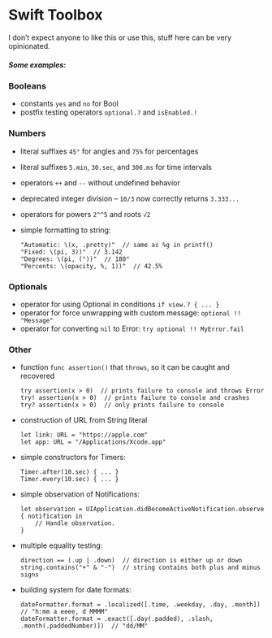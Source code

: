 # Swift Toolbox

I don’t expect anyone to like this or use this, stuff here can be very opinionated.

##### Some examples:

 ### Booleans
 - constants `yes` and `no` for Bool
 - postfix testing operators `optional.?` and `isEnabled.!`
 
 ### Numbers
 - literal suffixes `45°` for angles and `75%` for percentages
 - literal suffixes `5.min`, `30.sec`, and `300.ms` for time intervals
 - operators `++` and `--` without undefined behavior
 - deprecated integer division – `10/3` now correctly returns `3.333...`
 - operators for powers `2^^5` and roots `√2`
 - simple formatting to string:
 
       "Automatic: \(x, .pretty)"  // same as %g in printf() 
       "Fixed: \(pi, 3))"  // 3.142
       "Degrees: \(pi, (°))"  // 180°
       "Percents: \(opacity, %, 1))"  // 42.5%
 
 ### Optionals
 - operator for using Optional in conditions `if view.? { ... }`
 - operator for force unwrapping with custom message: `optional !! "Message"`
 - operator for converting `nil` to Error: `try optional !! MyError.fail`

### Other
 - function `func assertion()` that `throws`, so it can be caught and recovered
 
       try assertion(x > 0)  // prints failure to console and throws Error
       try! assertion(x > 0)  // prints failure to console and crashes
       try? assertion(x > 0)  // only prints failure to console
 
 - construction of URL from String literal
 
       let link: URL = "https:​//apple.com"
       let app: URL = "/Applications/Xcode.app"
 
 - simple constructors for Timers:
 
       Timer.after(10.sec) { ... }
       Timer.every(10.sec) { ... }

 - simple observation of Notifications:

       let observation = UIApplication.didBecomeActiveNotification.observe { notification in
           // Handle observation.
       }

 - multiple equality testing:

       direction == (.up | .down)  // direction is either up or down
       string.contains("+" & "-")  // string contains both plus and minus signs

 - building system for date formats:
 
       dateFormatter.format = .localized([.time, .weekday, .day, .month])  // "h:mm a eeee, d MMMM"
       dateFormatter.format = .exact([.day(.padded), .slash, .month(.paddedNumber)])  // "dd/MM"

